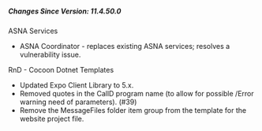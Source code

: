 ﻿<h5 id="SinceVersion">Changes Since Version: 11.4.50.0</h5>

<span class="changeNoteHeading">ASNA Services</span>
<ul>
    <li>ASNA Coordinator - replaces existing ASNA services; resolves a vulnerability issue.</li>
</ul>

<span class="changeNoteHeading"> RnD - Cocoon Dotnet Templates</span>
<ul>
    <li>Updated Expo Client Library to 5.x.</li>
    <li>Removed quotes in the CallD program name (to allow for possible /Error warning need of parameters). (#39)</li>
    <li>Remove the MessageFiles folder item group from the template for the website project file.</li>
</ul>
